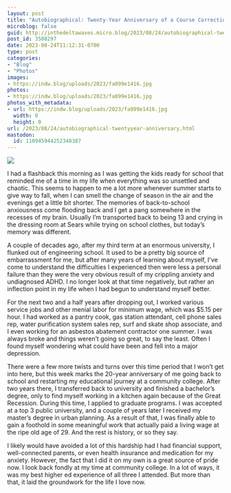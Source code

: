 ```yaml
---
layout: post
title: "Autobiographical: Twenty-Year Anniversary of a Course Correction"
microblog: false
guid: http://inthedeltawaves.micro.blog/2023/08/24/autobiographical-twentyyear-anniversary.html
post_id: 3508297
date: 2023-08-24T11:12:31-0700
type: post
categories:
- "Blog"
- "Photos"
images:
- https://indw.blog/uploads/2023/fa099e1416.jpg
photos:
- https://indw.blog/uploads/2023/fa099e1416.jpg
photos_with_metadata:
- url: https://indw.blog/uploads/2023/fa099e1416.jpg
  width: 0
  height: 0
url: /2023/08/24/autobiographical-twentyyear-anniversary.html
mastodon:
  id: 110945944252348387
---
```

<img src="uploads/2023/fa099e1416.jpg" />

<p>I had a flashback this morning as I was getting the kids ready for school that reminded me of a time in my life when everything was so unsettled and chaotic. This seems to happen to me a lot more whenever summer starts to give way to fall, when I can smell the change of season in the air and the evenings get a little bit shorter. The memories of back-to-school anxiousness come flooding back and I get a pang somewhere in the recesses of my brain. Usually I’m transported back to being 13 and crying in the dressing room at Sears while trying on school clothes, but today’s memory was different. </p>
<p>A couple of decades ago, after my third term at an enormous university, I flunked out of engineering school. It used to be a pretty big source of embarrassment for me, but after many years of learning about myself, I've come to understand the difficulties I experienced then were less a personal failure than they were the very obvious result of my crippling anxiety and undiagnosed ADHD. I no longer look at that time negatively, but rather an inflection point in my life when I had begun to understand myself better. </p>
<p>For the next two and a half years after dropping out, I worked various service jobs and other menial labor for minimum wage, which was $5.15 per hour. I had worked as a pantry cook, gas station attendant, cell phone sales rep, water purification system sales rep, surf and skate shop associate, and I even working for an asbestos abatement contractor one summer. I was always broke and things weren’t going so great, to say the least. Often I found myself wondering what could have been and fell into a major depression. </p>
<p>There were a few more twists and turns over this time period that I won’t get into here, but this week marks the 20-year anniversary of me going back to school and restarting my educational journey at a community college. After two years there, I transferred back to university and finished a bachelor’s degree, only to find myself working in a kitchen again because of the Great Recession. During this time, I applied to graduate programs. I was accepted at a top 3 public university, and a couple of years later I received my master’s degree in urban planning. As a result of that, I was finally able to gain a foothold in some meaningful work that actually paid a living wage at the ripe old age of 29. And the rest is history, or so they say. </p>
<p>I likely would have avoided a lot of this hardship had I had financial support, well-connected parents, or even health insurance and medication for my anxiety. However, the fact that I did it on my own is a great source of pride now. I look back fondly at my time at community college. In a lot of ways, it was my best higher ed experience of all three I attended. But more than that, it laid the groundwork for the life I love now. </p>
